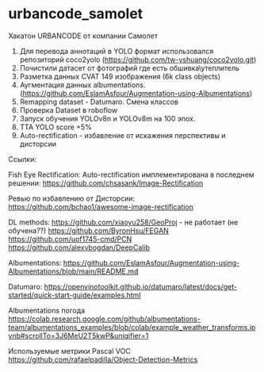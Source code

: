# urbancode_samolet
Хакатон URBANCODE от компании Самолет

1. Для перевода аннотаций в YOLO формат использовался репозиторий coco2yolo (https://github.com/tw-yshuang/coco2yolo.git)
2. Почистили датасет от фотографий где есть обшивка\утеплитель
3. Разметка данных CVAT 149 изображения (6k class objects)
4. Аугментация данных albumentations. (https://github.com/EslamAsfour/Augmentation-using-Albumentations)
5. Remapping dataset - Datumaro. Смена классов
6. Проверка Dataset в roboflow
7. Запуск обучения YOLOv8n и YOLOv8m на 100 эпох.
8. TTA YOLO score +5%
9. Auto-rectification - избавление от искажения перспективы и дисторсии
   
   
   



Сcылки:

Fish Eye Rectification:
Auto-rectification имплементирована в последнем решении:
https://github.com/chsasank/Image-Rectification

Ревью по избавлению от Дисторсии:
https://github.com/bchao1/awesome-image-rectification

DL methods: 
https://github.com/xiaoyu258/GeoProj - не работает (не обучена??)
https://github.com/ByronHsu/FEGAN
https://github.com/uof1745-cmd/PCN
https://github.com/alexvbogdan/DeepCalib

Аlbumentations:
https://github.com/EslamAsfour/Augmentation-using-Albumentations/blob/main/README.md

Datumaro:
https://openvinotoolkit.github.io/datumaro/latest/docs/get-started/quick-start-guide/examples.html

Аlbumentations погода
https://colab.research.google.com/github/albumentations-team/albumentations_examples/blob/colab/example_weather_transforms.ipynb#scrollTo=3J6MeU2T5kwP&uniqifier=1

Используемые метрики Pascal VOC
https://github.com/rafaelpadilla/Object-Detection-Metrics
